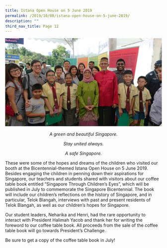 ```yaml
---
title: Istana Open House on 5 June 2019
permalink: /2019/10/08/istana-open-house-on-5-june-2019/
description: ""
third_nav_title: Page 12
---
```

![](/images/DSC_0549-1024x576.jpg)

<p style="text-align: center;"><em>A green and beautiful Singapore.</em></p>
<p style="text-align: center;"><em>Stay united always.</em></p>
<p style="text-align: center;"><em>A safe Singapore.</em></p>
<p>These were some of the hopes and dreams of the children who visited our booth at the Bicentennial-themed Istana Open House on 5 June 2019. Besides engaging the children in penning down their aspirations for Singapore, our teachers and students shared with visitors about our coffee table book entitled &ldquo;Singapore Through Children&rsquo;s Eyes&rdquo;, which will be published in July to commemorate the Singapore Bicentennial. The book will include our children&rsquo;s reflections on the history of Singapore, and in particular, Telok Blangah, interviews with past and present residents of Telok Blangah, as well as our children&rsquo;s hopes for Singapore.</p>
<p>Our student leaders, Neharika and Henri, had the rare opportunity to interact with President Halimah Yacob and thank her for writing the foreword to our coffee table book. All proceeds from the sale of the coffee table book will go towards President&rsquo;s Challenge.</p>
<p>Be sure to get a copy of the coffee table book in July!</p>